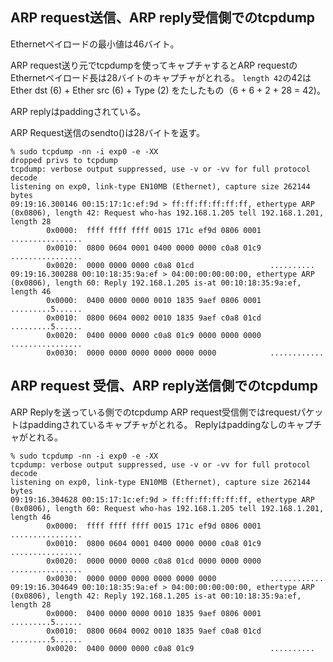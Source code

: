 ## ARP request送信、ARP reply受信側でのtcpdump

Ethernetペイロードの最小値は46バイト。

ARP request送り元でtcpdumpを使ってキャプチャするとARP requestの
Ethernetペイロード長は28バイトのキャプチャがとれる。
``length 42``の42はEther dst (6) + Ether src (6) + Type (2)
をたしたもの（6 + 6 + 2 + 28 = 42)。

ARP replyはpaddingされている。

ARP Request送信のsendto()は28バイトを返す。

```
% sudo tcpdump -nn -i exp0 -e -XX
dropped privs to tcpdump
tcpdump: verbose output suppressed, use -v or -vv for full protocol decode
listening on exp0, link-type EN10MB (Ethernet), capture size 262144 bytes
09:19:16.300146 00:15:17:1c:ef:9d > ff:ff:ff:ff:ff:ff, ethertype ARP (0x0806), length 42: Request who-has 192.168.1.205 tell 192.168.1.201, length 28
        0x0000:  ffff ffff ffff 0015 171c ef9d 0806 0001  ................
        0x0010:  0800 0604 0001 0400 0000 0000 c0a8 01c9  ................
        0x0020:  0000 0000 0000 c0a8 01cd                 ..........
09:19:16.300288 00:10:18:35:9a:ef > 04:00:00:00:00:00, ethertype ARP (0x0806), length 60: Reply 192.168.1.205 is-at 00:10:18:35:9a:ef, length 46
        0x0000:  0400 0000 0000 0010 1835 9aef 0806 0001  .........5......
        0x0010:  0800 0604 0002 0010 1835 9aef c0a8 01cd  .........5......
        0x0020:  0400 0000 0000 c0a8 01c9 0000 0000 0000  ................
        0x0030:  0000 0000 0000 0000 0000 0000            ............
```

## ARP request 受信、ARP reply送信側でのtcpdump

ARP Replyを送っている側でのtcpdump
ARP request受信側ではrequestパケットはpaddingされているキャプチャがとれる。
Replyはpaddingなしのキャプチャがとれる。

```
% sudo tcpdump -nn -i exp0 -e -XX
tcpdump: verbose output suppressed, use -v or -vv for full protocol decode
listening on exp0, link-type EN10MB (Ethernet), capture size 262144 bytes
09:19:16.304628 00:15:17:1c:ef:9d > ff:ff:ff:ff:ff:ff, ethertype ARP (0x0806), length 60: Request who-has 192.168.1.205 tell 192.168.1.201, length 46
        0x0000:  ffff ffff ffff 0015 171c ef9d 0806 0001  ................
        0x0010:  0800 0604 0001 0400 0000 0000 c0a8 01c9  ................
        0x0020:  0000 0000 0000 c0a8 01cd 0000 0000 0000  ................
        0x0030:  0000 0000 0000 0000 0000 0000            ............
09:19:16.304649 00:10:18:35:9a:ef > 04:00:00:00:00:00, ethertype ARP (0x0806), length 42: Reply 192.168.1.205 is-at 00:10:18:35:9a:ef, length 28
        0x0000:  0400 0000 0000 0010 1835 9aef 0806 0001  .........5......
        0x0010:  0800 0604 0002 0010 1835 9aef c0a8 01cd  .........5......
        0x0020:  0400 0000 0000 c0a8 01c9                 ..........
```
